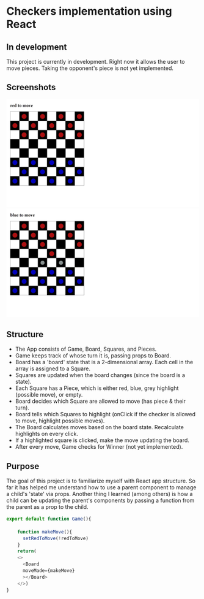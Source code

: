 # Checkers implementation using React

## In development
 This project is currently in development. Right now it allows the user to move pieces. 
 Taking the opponent's piece is not yet implemented.

## Screenshots
![initial setup](public\screenshots\initial-setup.jpg)
![second turn](public\screenshots\second-turn.jpg)

## Structure
- The App consists of Game, Board, Squares, and Pieces.
- Game keeps track of whose turn it is, passing props to Board.
- Board has a 'board' state that is a 2-dimensional array. Each cell in the array is assigned to a Square.
- Squares are updated when the board changes (since the board is a state).
- Each Square has a Piece, which is either red, blue, grey highlight (possible move), or empty.
- Board decides which Square are allowed to move (has piece & their turn).
- Board tells which Squares to highlight (onClick if the checker is allowed to move, highlight possible moves). 
- The Board calculates moves based on the board state. Recalculate highlights on every click.
- If a highlighted square is clicked, make the move updating the board. 
- After every move, Game checks for Winner (not yet implemented).

## Purpose
The goal of this project is to familiarize myself with React app structure. 
So far it has helped me understand how to use a parent component to manage a child's 'state' via props.
Another thing I learned (among others) is how a child can be updating the parent's components by passing a function from the parent as a
prop to the child. 
```js
export default function Game(){

    function makeMove(){
      setRedToMove(!redToMove)
    }
    return( 
    <>
      <Board 
      moveMade={makeMove}
      ></Board>
    </>)
}
```